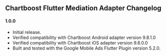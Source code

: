 ## Chartboost Flutter Mediation Adapter Changelog

#### 1.0.0

* Initial release.
* Verified compatibility with Chartboost Android adapter version 9.8.1.0
* Verified compatibility with Chartboost iOS adapter version 9.8.0.0
* Built and tested with the Google Mobile Ads Flutter Plugin version 5.2.0.
